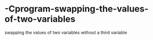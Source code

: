 # -Cprogram-swapping-the-values-of-two-variables
swapping the values of two variables without a third variable
